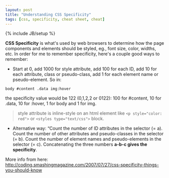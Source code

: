 ```yaml
---
layout: post
title: "Understanding CSS Specificity"
tags: [css, specificity, cheat sheet, cheat]
---
```

{% include JB/setup %}

**CSS Specificity** is what's used by web browsers to determine how the page components and elements should be styled, eg., font size, color, widths, etc. In order for me to remember specificity, here's a couple good ways to remember:

* Start at 0, add 1000 for style attribute, add 100 for each ID, add 10 for each attribute, class or pseudo-class, add 1 for each element name or pseudo-element. So in:
  
`body #content .data img:hover`
  
the specificity value would be 122 (0,1,2,2 or 0122): 100 for #content, 10 for .data, 10 for :hover, 1 for body and 1 for img.
> style attribute is inline-style on an html element like `<p style="color: 
> red">` or `<styles type="text/css">` block.
  
* Alternative way: “Count the number of ID attributes in the selector (= a). Count the number of other attributes and pseudo-classes in the selector (= b). Count the number of element names and pseudo-elements in the selector (= c). Concatenating the three numbers **a-b-c gives the specificity**.

More info from here: <http://coding.smashingmagazine.com/2007/07/27/css-specificity-things-you-should-know>
